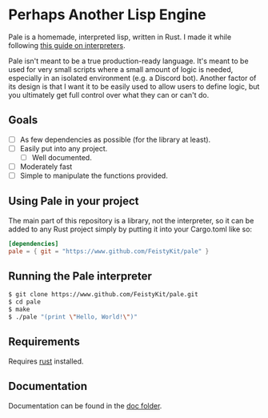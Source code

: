 # Perhaps Another Lisp Engine

Pale is a homemade, interpreted lisp, written in Rust. I made it while following [this guide on interpreters](http://craftinginterpreters.com).

Pale isn't meant to be a true production-ready language. It's meant to be used for very small scripts where a small amount of logic is needed, especially in an isolated environment (e.g. a Discord bot). Another factor of its design is that I want it to be easily used to allow users to define logic, but you ultimately get full control over what they can or can't do. 

## Goals
 - [ ] As few dependencies as possible (for the library at least).
 - [ ] Easily put into any project.
   - [ ] Well documented.
 - [ ] Moderately fast
 - [ ] Simple to manipulate the functions provided.
 
## Using Pale in your project
The main part of this repository is a library, not the interpreter, so it can be added to any Rust project simply by putting it into your Cargo.toml like so:
``` toml
[dependencies]
pale = { git = "https://www.github.com/FeistyKit/pale" }
```

## Running the Pale interpreter
```bash
$ git clone https://www.github.com/FeistyKit/pale.git
$ cd pale
$ make
$ ./pale "(print \"Hello, World!\")"
```

## Requirements
Requires [rust](https://rustup.rs/) installed.

## Documentation
Documentation can be found in the [doc folder](./doc).
